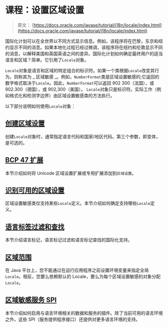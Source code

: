 # 课程：设置区域设置

> 原文： [https://docs.oracle.com/javase/tutorial/i18n/locale/index.html](https://docs.oracle.com/javase/tutorial/i18n/locale/index.html)

国际化计划可以在全世界以不同方式显示信息。例如，该程序将在巴黎，东京和纽约显示不同的消息。如果本地化过程已经过微调，该程序将在纽约和伦敦显示不同的消息，以解释美国和英国英语之间的差异。国际化计划如何确定最终用户的适当语言和区域？简单。它引用了`Locale`对象。

`Locale`对象是语言和区域的特定组合的标识符。如果一个类根据`Locale`改变其行为，则称其为 _ 区域敏感 _。例如，`NumberFormat`类是区域设置敏感的;它返回的数字格式取决于`Locale`。因此，`NumberFormat`可以返回 902 300（法国），或 902.300（德国），或 902,300（美国）。 `Locale`对象只是标识符。实际工作（例如格式化和检测字边界）由区域设置敏感类的方法执行。

以下部分说明如何使用`Locale`对象：

## [创建区域设置](create.html)

创建`Locale`对象时，通常指定语言代码和国家/地区代码。第三个参数，即变体，是可选的。

## [BCP 47 扩展](extensions.html)

本节介绍如何将 Unicode 区域设置扩展或专用扩展添加到`区域设置`。

## [识别可用的区域设置](identify.html)

区域设置敏感类仅支持某些`Locale`定义。本节介绍如何确定支持哪些`Locale`定义。

## [语言标签过滤和查找](matching.html)

本节介绍语言标记，语言标记过滤和语言标记查找的国际化支持。

## [区域范围](scope.html)

在 Java 平台上，您不能通过在运行应用程序之前设置环境变量来指定全局`Locale`。相反，您要么依赖默认的 Locale，要么为每个区域设置敏感的对象分配`Locale`。

## [区域敏感服务 SPI](services.html)

本节介绍如何启用与语言环境相关的数据和服务的插件。除了当前可用的语言环境之外，这些 SPI（服务提供程序接口）还提供对更多语言环境的支持。